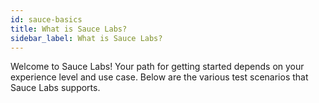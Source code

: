 ```yaml
---
id: sauce-basics
title: What is Sauce Labs?
sidebar_label: What is Sauce Labs?
---
```


Welcome to Sauce Labs! Your path for getting started depends on your experience level and use case. Below are the various test scenarios that Sauce Labs supports.
